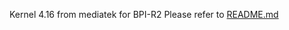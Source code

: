 
Kernel 4.16 from mediatek for BPI-R2
Please refer to [README.md](https://github.com/frank-w/BPI-R2-4.14/blob/4.14-main/README.md)
